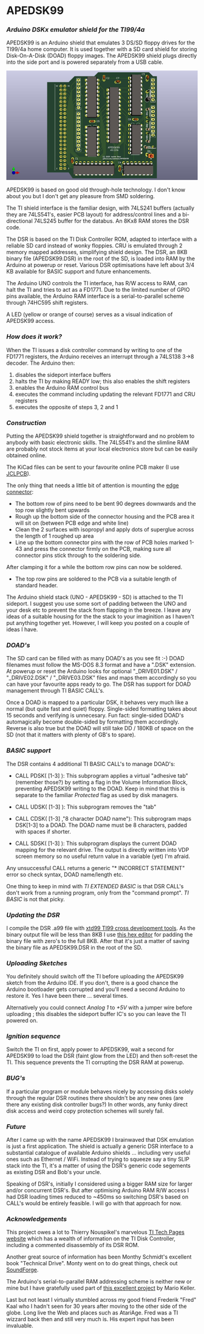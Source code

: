 # APEDSK99
### *Arduino DSKx emulator shield for the TI99/4a*

APEDSK99 is an Arduino shield that emulates 3 DS/SD floppy drives for the TI99/4a home computer. It is used together with a SD card shield for storing Disk-On-A-Disk (DOAD) floppy images. The APEDSK99 shield plugs directly into the side port and is powered separately from a USB cable. 

![KiCAD 3D view](img/APEDSK99.jpg)

APEDSK99 is based on good old through-hole technology. I don't know about you but I don't get any pleasure from SMD soldering.

The TI shield interface is the familiar design, with 74LS241 buffers (actually they are 74LS541's, easier PCB layout) for address/control lines and a bi-directional 74LS245 buffer for the databus. An 8Kx8 RAM stores the DSR code. 

The DSR is based on the TI Disk Controller ROM, adapted to interface with a reliable SD card instead of wonky floppies. CRU is emulated through 2 memory mapped addresses, simplifying shield design. The DSR, an 8KB binary file (APEDSK99.DSR) in the root of the SD, is loaded into RAM by the Arduino at powerup or reset. Various DSR optimisations have left about 3/4 KB available for BASIC support and future enhancements. 

The Arduino UNO controls the TI interface, has R/W access to RAM, can halt the TI and tries to act as a FD1771. Due to the limited number of GPIO pins available, the Arduino RAM interface is a serial-to-parallel scheme through 74HC595 shift registers. 

A LED (yellow or orange of course) serves as a visual indication of APEDSK99 access.

### *How does it work?*

When the TI issues a disk controller command by writing to one of the FD1771 registers, the Arduino receives an interrupt through a 74LS138 3->8 decoder.  The Arduino then:

1. disables the sideport interface buffers
2. halts the TI by making READY low; this also enables the shift registers
3. enables the Arduino RAM control bus
4. executes the command including updating the relevant FD1771 and CRU registers
5. executes the opposite of steps 3, 2 and 1

### *Construction*

Putting the APEDSK99 shield together is straightforward and no problem to anybody with basic electronic skills. The 74LS541's and the slimline RAM are probably not stock items at your local electronics store but can be easily obtained online.

The KiCad files can be sent to your favourite online PCB maker (I use [JCLPCB](https://jlcpcb.com/)). 

The only thing that needs a little bit of attention is mounting the [edge connector](https://www.ebay.com/itm/5pc-Industrial-Card-Edge-Slot-Socket-Connector-22x2P-44P-2-54mm-0-1-3A-240-44/140888520037?ssPageName=STRK%3AMEBIDX%3AIT&_trksid=p2057872.m2749.l2649):
- The bottom row of pins need to be bent 90 degrees downwards and the top row slightly bent upwards
- Rough up the bottom side of the connector housing and the PCB area it will sit on (between PCB edge and white line)
- Clean the 2 surfaces with isopropyl and apply dots of superglue across the length of 1 roughed up area
- Line up the bottom connector pins with the row of PCB holes marked 1-43 and press the connector firmly on the PCB, making sure all connector pins stick through to the soldering side. 

After clamping it for a while the bottom row pins can now be soldered. 

- The top row pins are soldered to the PCB via a suitable length of standard header.

The Arduino shield stack (UNO - APEDSK99 - SD) is attached to the TI sideport. I suggest you use some sort of padding between the UNO and your desk etc to prevent the stack from flapping in the breeze. I leave any ideas of a suitable housing for the the stack to your imaginition as I haven't put anything together yet. However, I will keep you posted on a couple of ideas I have.

### *DOAD's*

The SD card can be filled with as many DOAD's as you see fit :-) DOAD filenames must follow the MS-DOS 8.3 format and have a  ".DSK" extension. At powerup or reset the Arduino looks for optional "_DRIVE01.DSK" / "_DRIVE02.DSK" / "_DRIVE03.DSK" files and maps them accordingly so you can have your favourite apps ready to go. The DSR has support for DOAD management through TI BASIC CALL's. 

Once a DOAD is mapped to a particular DSK, it behaves very much like a normal (but quite fast and quiet) floppy. Single-sided formatting takes about 15 seconds and verifying is unnecesary. Fun fact: single-sided DOAD's automagically become double-sided by formatting them accordingly. Reverse is also true but the DOAD will still take DD / 180KB of space on the SD (not that it matters with plenty of GB's to spare).

### *BASIC support*

The DSR contains 4 additional TI BASIC CALL's to manage DOAD's:

- CALL PDSK( [1-3] ): This subprogram applies a virtual "adhesive tab" (remember those?) by setting a flag in the Volume Information Block, preventing APEDSK99 writing to the DOAD. Keep in mind that this is separate to the familiar _Protected_ flag as used by disk managers.

- CALL UDSK( [1-3] ): This subprogram removes the "tab"

- CALL CDSK( [1-3] ,"8 character DOAD name"): This subprogram maps DSK[1-3] to a DOAD. The DOAD name must be 8 characters, padded with spaces if shorter.

- CALL SDSK( [1-3] ): This subprogram displays the current DOAD mapping for the relevant drive. The output is directly written into VDP screen memory so no useful return value in a variable (yet) I'm afraid.

Any unsuccessful CALL returns a generic "* INCORRECT STATEMENT" error so check syntax, DOAD name/length etc.

One thing to keep in mind with _TI EXTENDED BASIC_ is that DSR CALL's don't work from a running program, only from the "command prompt". _TI BASIC_ is not that picky.

### *Updating the DSR*

I compile the DSR .a99 file with [xtd99 TI99 cross development tools](https://endlos99.github.io/xdt99/). As the binary output file will be less than 8KB I use [this hex editor](https://mh-nexus.de/en/hxd/) for padding the binary file with zero's to the full 8KB. After that it's just a matter of saving the binary file as APEDSK99.DSR in the root of the SD.

### *Uploading Sketches*

You definitely should switch off the TI before uploading the APEDSK99 sketch from the Arduino IDE. If you don't, there is a good chance the Arduino bootloader gets corrupted and you'll need a second Arduino to restore it. Yes I have been there ... several times.  

Alternatively you could connect _Analog 1_ to _+5V_ with a jumper wire before uploading ; this disables the sideport buffer IC's so you can leave the TI powered on. 

### *Ignition sequence*

Switch the TI on first, apply power to APEDSK99, wait a second for APEDSK99 to load the DSR (faint glow from the LED) and then soft-reset the TI. This sequence prevents the TI corrupting the DSR RAM at powerup.

### *BUG's*

If a particular program or module behaves nicely by accessing disks solely through the regular DSR routines there shouldn't be any new ones (are there any existing disk controller bugs?) In other words, any funky direct disk access and weird copy protection schemes will surely fail. 

### *Future*

After I came up with the name APEDSK99 I brainwaved that DSK emulation is just a first application. The shield is actually a generic DSR interface to a substantial catalogue of available Arduino shields ... including very useful ones such as Ethernet / WiFi. Instead of trying to squeeze say a tiny SLIP stack into the TI, it's a matter of using the DSR's generic code segements as existing DSR and Bob's your uncle. 

Speaking of DSR's, initially I considered using a bigger RAM size for larger and/or concurrent DSR's. But after optimising  Arduino RAM R/W access I had DSR loading times reduced to ~450ms so switching DSR's based on CALL's would be entirely feasible. I will go with that approach for now.  

### *Acknowledgements*

This project owes a lot to Thierry Nouspikel's marvelous [TI Tech Pages website](http://www.unige.ch/medecine/nouspikel/ti99/disks.htm) which has a wealth of information on the TI Disk Controller, including a commented disassembly of its DSR ROM.

Another great source of information has been Monthy Schmidt's excellent book "Technical Drive". Monty went on to do great things, check out [SoundForge](https://www.magix.com/us/music/sound-forge/).

The Arduino's serial-to-parallel RAM addressing scheme is neither new or mine but I have gratefully used part of [this excellent project](https://github.com/mkeller0815/MEEPROMMER) by Mario Keller.

Last but not least I virtually stumbled across my good friend Frederik "Fred" Kaal who I hadn't seen for 30 years after moving to the other side of the globe. Long live the Web and places such as AtariAge. Fred was a TI wizzard back then and still very much is. His expert input has been invaluable.


